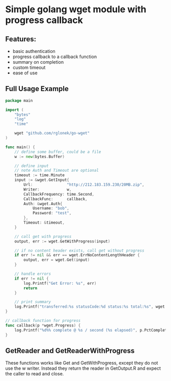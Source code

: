 # Simple golang wget module with progress callback

## Features:

* basic authentication
* progress callback to a callback function
* summary on completion
* custom timeout
* ease of use

## Full Usage Example

```go
package main

import (
	"bytes"
	"log"
	"time"

	wget "github.com/rglonek/go-wget"
)

func main() {
	// define some buffer, could be a file
	w := new(bytes.Buffer)

	// define input
	// note Auth and Timeout are optional
	timeout := time.Minute
	input := &wget.GetInput{
		Url:               "http://212.183.159.230/20MB.zip",
		Writer:            w,
		CallbackFrequency: time.Second,
		CallbackFunc:      callback,
		Auth: &wget.Auth{
			Username: "bob",
			Password: "test",
		},
		Timeout: &timeout,
	}

	// call get with progress
	output, err := wget.GetWithProgress(input)

	// if no content header exists, call get without progress
	if err != nil && err == wget.ErrNoContentLengthHeader {
		output, err = wget.Get(input)
	}

	// handle errors
	if err != nil {
		log.Printf("Get Error: %s", err)
		return
	}

	// print summary
	log.Printf("transferred:%s statusCode:%d status:%s total:%s", wget.SizeToString(output.NumBytes), output.ResponseCode, output.Response, wget.SizeToString(output.TotalBytes))
}

// callback function for progress
func callback(p *wget.Progress) {
	log.Printf("%d%% complete @ %s / second (%s elapsed)", p.PctComplete, wget.SizeToString(p.BytesPerSecond), p.TimeElapsed.Round(time.Second))
}
```

## GetReader and GetReaderWithProgress

These functions works like Get and GetWithProgress, except they do not use the w writer. Instead they return the reader in GetOutput.R and expect the caller to read and close.
